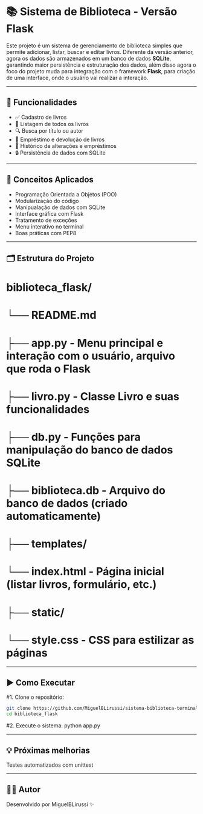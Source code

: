 # 📚 Sistema de Biblioteca - Versão Flask

Este projeto é um sistema de gerenciamento de biblioteca simples que permite adicionar, listar, buscar e editar livros. Diferente da versão anterior, agora os dados são armazenados em um banco de dados **SQLite**, garantindo maior persistência e estruturação dos dados, além disso agora o foco do projeto muda para integração com o framework **Flask**, para criação de uma interface, onde o usuário vai realizar a interação.

---

## 🚀 Funcionalidades

- ✅ Cadastro de livros  
- 📖 Listagem de todos os livros  
- 🔍 Busca por título ou autor  
- 🔁 Empréstimo e devolução de livros  
- 💾 Histórico de alterações e empréstimos
- 🔒 Persistência de dados com SQLite 

---

## 🧠 Conceitos Aplicados

- Programação Orientada a Objetos (POO)  
- Modularização do código  
- Manipualação de dados com SQLite 
- Interface gráfica com Flask
- Tratamento de exceções  
- Menu interativo no terminal  
- Boas práticas com PEP8  

---

## 🗂 Estrutura do Projeto

# biblioteca_flask/
# └── README.md 
# ├── app.py - Menu principal e interação com o usuário, arquivo que roda o Flask
# ├── livro.py - Classe Livro e suas funcionalidades  
# ├── db.py - Funções para manipulação do banco de dados SQLite
# ├── biblioteca.db - Arquivo do banco de dados (criado automaticamente)
# ├── templates/
#     └── index.html - Página inicial (listar livros, formulário, etc.)
# ├── static/
#     └── style.css - CSS para estilizar as páginas

---

## ▶️ Como Executar

#1. Clone o repositório:

```bash
git clone https://github.com/MiguelBLirussi/sistema-biblioteca-terminal.git
cd biblioteca_flask
```

#2. Execute o sistema:
python app.py

---

## 💡 Próximas melhorias

Testes automatizados com unittest

---

## 🧑‍💻 Autor
Desenvolvido por MiguelBLirussi ✨

